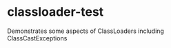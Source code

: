 classloader-test
================

Demonstrates some aspects of ClassLoaders including ClassCastExceptions